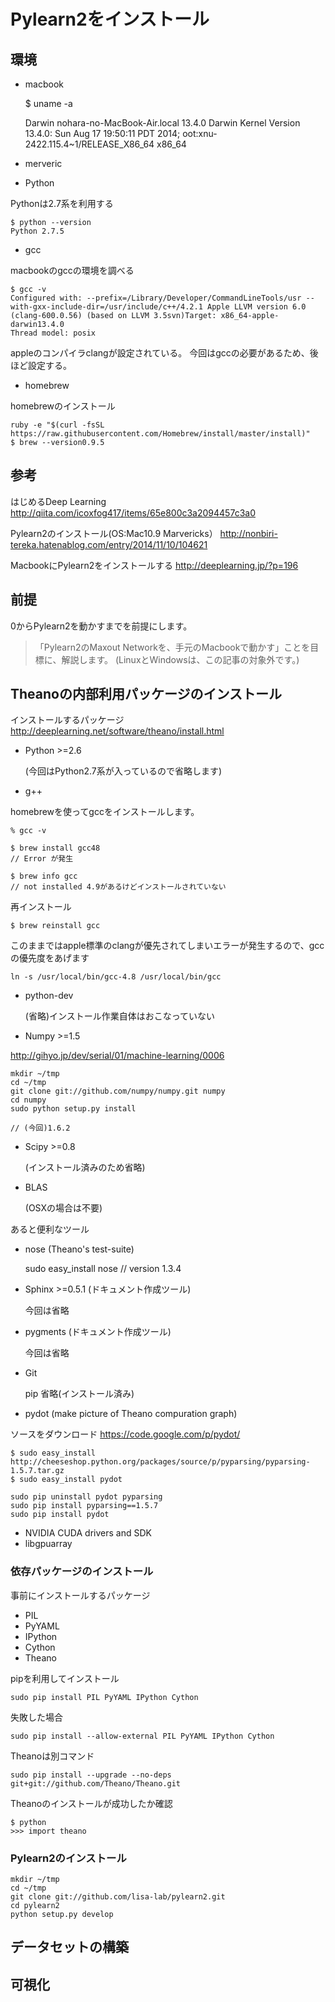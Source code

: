 
# Pylearn2をインストール

## 環境

- macbook

	$ uname -a

	Darwin nohara-no-MacBook-Air.local 13.4.0 
	Darwin Kernel Version 13.4.0:
	Sun Aug 17 19:50:11 PDT 2014; 
	oot:xnu-2422.115.4~1/RELEASE_X86_64 x86_64

- merveric

- Python

Pythonは2.7系を利用する
	
	$ python --version
	Python 2.7.5

- gcc

macbookのgccの環境を調べる

	$ gcc -v
	Configured with: --prefix=/Library/Developer/CommandLineTools/usr --with-gxx-include-dir=/usr/include/c++/4.2.1 Apple LLVM version 6.0 (clang-600.0.56) (based on LLVM 3.5svn)Target: x86_64-apple-darwin13.4.0
	Thread model: posix

appleのコンパイラclangが設定されている。
今回はgccの必要があるため、後ほど設定する。

- homebrew

homebrewのインストール

	ruby -e "$(curl -fsSL https://raw.githubusercontent.com/Homebrew/install/master/install)"
	$ brew --version0.9.5


## 参考

はじめるDeep Learning
http://qiita.com/icoxfog417/items/65e800c3a2094457c3a0

Pylearn2のインストール(OS:Mac10.9 Marvericks）
http://nonbiri-tereka.hatenablog.com/entry/2014/11/10/104621

MacbookにPylearn2をインストールする
http://deeplearning.jp/?p=196

## 前提

0からPylearn2を動かすまでを前提にします。

>「Pylearn2のMaxout Networkを、手元のMacbookで動かす」ことを目標に、解説します。
(LinuxとWindowsは、この記事の対象外です。)


## Theanoの内部利用パッケージのインストール

インストールするパッケージ
http://deeplearning.net/software/theano/install.html

- Python >=2.6

	(今回はPython2.7系が入っているので省略します)

- g++

homebrewを使ってgccをインストールします。

	% gcc -v

	$ brew install gcc48
	// Error が発生

	$ brew info gcc
	// not installed 4.9があるけどインストールされていない

再インストール
	
	$ brew reinstall gcc

このままではapple標準のclangが優先されてしまいエラーが発生するので、gccの優先度をあげます

	ln -s /usr/local/bin/gcc-4.8 /usr/local/bin/gcc

- python-dev

	(省略)インストール作業自体はおこなっていない

- Numpy >=1.5

http://gihyo.jp/dev/serial/01/machine-learning/0006

	mkdir ~/tmp
	cd ~/tmp
	git clone git://github.com/numpy/numpy.git numpy
	cd numpy
	sudo python setup.py install

	// (今回)1.6.2

- Scipy >=0.8

	(インストール済みのため省略)

- BLAS

	(OSXの場合は不要)

あると便利なツール

- nose (Theano's test-suite)

	sudo easy_install nose
	// version 1.3.4

- Sphinx >=0.5.1 (ドキュメント作成ツール)
	
	今回は省略

- pygments (ドキュメント作成ツール)
	
	今回は省略

- Git
	
	pip 省略(インストール済み)

- pydot (make picture of Theano compuration graph)

ソースをダウンロード
https://code.google.com/p/pydot/

	$ sudo easy_install http://cheeseshop.python.org/packages/source/p/pyparsing/pyparsing-1.5.7.tar.gz
	$ sudo easy_install pydot

	sudo pip uninstall pydot pyparsing
	sudo pip install pyparsing==1.5.7
	sudo pip install pydot

- NVIDIA CUDA drivers and SDK
- libgpuarray


### 依存パッケージのインストール

事前にインストールするパッケージ

- PIL
- PyYAML
- IPython
- Cython
- Theano

pipを利用してインストール

	sudo pip install PIL PyYAML IPython Cython

失敗した場合

	sudo pip install --allow-external PIL PyYAML IPython Cython

Theanoは別コマンド

	sudo pip install --upgrade --no-deps git+git://github.com/Theano/Theano.git

Theanoのインストールが成功したか確認
	
	$ python
	>>> import theano

### Pylearn2のインストール

	mkdir ~/tmp
	cd ~/tmp
	git clone git://github.com/lisa-lab/pylearn2.git
	cd pylearn2
	python setup.py develop

## データセットの構築

## 可視化

